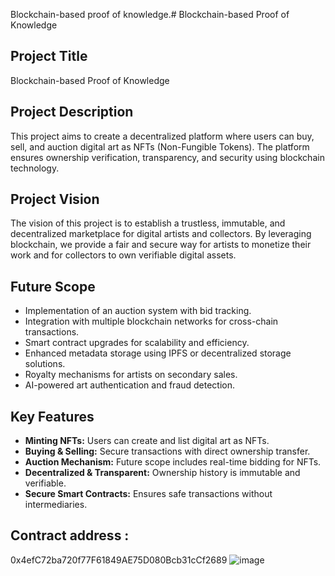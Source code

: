 Blockchain-based proof of knowledge.# Blockchain-based Proof of Knowledge

## Project Title
Blockchain-based Proof of Knowledge

## Project Description
This project aims to create a decentralized platform where users can buy, sell, and auction digital art as NFTs (Non-Fungible Tokens). The platform ensures ownership verification, transparency, and security using blockchain technology.

## Project Vision
The vision of this project is to establish a trustless, immutable, and decentralized marketplace for digital artists and collectors. By leveraging blockchain, we provide a fair and secure way for artists to monetize their work and for collectors to own verifiable digital assets.

## Future Scope
- Implementation of an auction system with bid tracking.
- Integration with multiple blockchain networks for cross-chain transactions.
- Smart contract upgrades for scalability and efficiency.
- Enhanced metadata storage using IPFS or decentralized storage solutions.
- Royalty mechanisms for artists on secondary sales.
- AI-powered art authentication and fraud detection.

## Key Features
- **Minting NFTs:** Users can create and list digital art as NFTs.
- **Buying & Selling:** Secure transactions with direct ownership transfer.
- **Auction Mechanism:** Future scope includes real-time bidding for NFTs.
- **Decentralized & Transparent:** Ownership history is immutable and verifiable.
- **Secure Smart Contracts:** Ensures safe transactions without intermediaries.
## Contract address :
0x4efC72ba720f77F61849AE75D080Bcb31cCf2689
![image](https://github.com/user-attachments/assets/3c4daa7f-4f6d-4ccb-9c18-2b134427a7e1)
